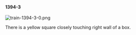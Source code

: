 #### 1394-3
![train-1394-3-0.png](https://github.com/lil-lab/nlvr/raw/master/nlvr/train/images/15/train-1394-3-0.png "train-1394-3-0.png")

There is a yellow square closely touching right wall of a box.